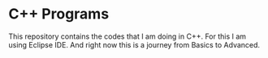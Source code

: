 # C++ Programs

This repository contains the codes that I am doing in C++. For this I am using Eclipse IDE.
And right now this is a journey from Basics to Advanced.
